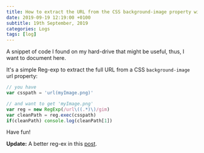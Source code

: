 ```yaml
---
title: How to extract the URL from the CSS background-image property with RegEx
date: 2019-09-19 12:19:00 +0100
subtitle: 19th September, 2019
categories: Logs
tags: [log]
---
```


A snippet of code I found on my hard-drive that might be useful, thus, I want to document here.

It's a simple Reg-exp to extract the full URL from a CSS `background-image` url property:

```javascript
// you have
var csspath = 'url(myImage.png)'

// and want to get 'myImage.png'
var reg = new RegExp(/url\((.*)\)/gim)
var cleanPath = reg.exec(csspath)
if(cleanPath) console.log(cleanPath[1])
```

Have fun!

**Update:** A better reg-ex in this [post](/log/extract-the-url-from-css-a-better-way).